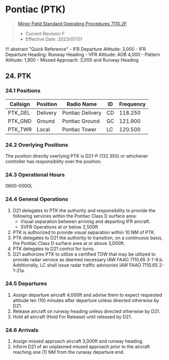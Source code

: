 # Pontiac (PTK)
> [Minor Field Standard Operating Procedures 7110.2F](../../authority-sections/7110.2F-authority.md)
> - Current Revision F
> - Effective Date: 2023/07/01

!!! abstract "Quick Reference"
    - IFR Departure Altitude: 3,000
    - IFR Departure Heading: Runway Heading
    - VFR Altitude: AOB 4,000
    - Pattern Altitude: 1,900
    - Missed Approach: 3,000 and Runway Heading


## 24. PTK

### 24.1 Positions
| Callsign | Position | Radio Name | ID | Frequency |
| -- | -- | -- | -- | -- |
| PTK_DEL | Delivery |  Pontiac Delivery | CD | 118.250 |
| PTK_GND | Ground |  Pontiac Ground | GC | 121.900 |
| PTK_TWR | Local |  Pontiac Tower | LC | 120.500 |

### 24.2 Overlying Positions
The position directly overlying PTK is D21-P (132.350) or whichever controller has responsibility over the position.

### 24.3 Operational Hours
0600-0000L

### 24.4 General Operations
1. D21 delegates to PTK the authority and responsibility to provide the following services within the Pontiac Class D surface area:
    - Visual separation between arriving and departing IFR aircraft.
    - SVFR Operations at or below 2,500ft
2. PTK is authorized to provide visual separation within 10 NM of PTK.
3. PTK delegates to D21 the authority to transition, on a continuous basis, the Pontiac Class D surface area at or above 3,000ft.
4. PTK delegates to D21 control for turns.
5. D21 authorizes PTK to utilize a certified TDW that may be utilized to provide radar service as deemed necessary IAW FAAO 7110.65 3-1-9.b. Additionally, LC shall issue radar traffic advisories IAW FAAO 7110.65 2-1-21a.


### 24.5 Departures
1. Assign departure aircraft 4,000ft and advise them to expect requested altitude ten (10) minutes after departure unless directed otherwise by D21.
2. Release aircraft on runway heading unless directed otherwise by D21.
3. Hold all aircraft (Hold For Release) until released by D21.

### 24.6 Arrivals
1. Assign missed approach aircraft 3,000ft and runway heading.
2. Inform D21 of an unplanned missed approach prior to the aircraft reaching one (1) NM from the runway departure end.